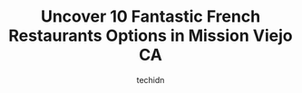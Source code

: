 ---
layout: ampstory
image: https://i0.wp.com/www.depkes.org/wp-content/uploads/2023/06/french-restaurants-0-in-mission-viejo-ca-1685804957.jpeg?resize=640,853
author: techidn
featured: false
description: Discover the impressive array of French Restaurants options in Mission Viejo CA, where you can find 10 of the largest French Restaurants establishments in the area. From renowned classics to
title: Uncover 10 Fantastic French Restaurants Options in Mission Viejo CA
cover:
   title: Uncover 10 Fantastic French Restaurants Options in Mission Viejo CA
   subtitle: Rickpate
   background: https://www.depkes.org/wp-content/uploads/2023/06/french-restaurants-0-in-mission-viejo-ca-1685804957.jpeg

pages: 
 - layout: thirds
   top: <h1>#1 Cest La Vie</h1>
   bottom: "<p>My wifes French onion soup was perfect as was the French Bread. My daughters Seafood Fettuccine lacked a little in the seafood category, but the sauce was delicious.My </p>"
   background: https://www.depkes.org/wp-content/uploads/2023/06/french-restaurants-1-in-mission-viejo-ca-1685804957.jpeg
   backgroundblur: true
 - layout: thirds
   top: <h1>#2 Broken Yolk Cafe</h1>
   bottom: "<p>Great breakfast place. I tried waffle sandwiches.  It is really good. But wished it has more flavor.This place has a good vibe and definitely will come back.</p>"
   background: https://www.depkes.org/wp-content/uploads/2023/06/french-restaurants-2-in-mission-viejo-ca-1685804958.jpeg
   cta:
      link: https://www.depkes.org/blog/uncover-10-fantastic-french-restaurants-options-in-mission-viejo-ca/
      text: Uncover 10 Fantastic French Restaurants Options in Mission Viejo CA
 - layout: thirds
   top: <h1>#3 Pauls Pantry</h1>
   bottom: "<p>27409 Bellogente, Mission Viejo, CA 92691, United States</p>"
   background: https://www.depkes.org/wp-content/uploads/2023/06/french-restaurants-3-in-mission-viejo-ca-1685804958.jpeg
   cta:
      link: https://www.depkes.org/blog/uncover-10-fantastic-french-restaurants-options-in-mission-viejo-ca/
      text: Uncover 10 Fantastic French Restaurants Options in Mission Viejo CA
 - layout: thirds
   top: <h1>#4 Stacks Pancake House</h1>
   bottom: "<p>27680 Marguerite Pkwy, Mission Viejo, CA 92692, United States</p>"
   background: https://images.unsplash.com/photo-1547366785-564103df7e13?ixlib=rb-4.0.3&ixid=MnwxMjA3fDB8MHxwaG90by1wYWdlfHx8fGVufDB8fHx8&auto=format&fit=crop&w=640&h=853&q=80
   cta:
      link: https://www.depkes.org/blog/uncover-10-fantastic-french-restaurants-options-in-mission-viejo-ca/
      text: Uncover 10 Fantastic French Restaurants Options in Mission Viejo CA
 - layout: thirds
   top: <h1>#5 Islands Restaurant The Shops at Mission Viejo</h1>
   bottom: "<p>799 The, Shops At Mission Viejo A, Mission Viejo, CA 92691, United States</p>"
   background: https://images.unsplash.com/photo-1496096265110-f83ad7f96608?ixlib=rb-4.0.3&ixid=MnwxMjA3fDB8MHxwaG90by1wYWdlfHx8fGVufDB8fHx8&auto=format&fit=crop&w=640&h=853&q=80
   cta:
      link: https://www.depkes.org/blog/uncover-10-fantastic-french-restaurants-options-in-mission-viejo-ca/
      text: Uncover 10 Fantastic French Restaurants Options in Mission Viejo CA
 - layout: thirds
   top: <h1>#6 Lulus Caafe</h1>
   bottom: "<p>24781 Alicia Pkwy E, Laguna Hills, CA 92653, United States</p>"
   background: https://images.unsplash.com/photo-1567095761054-7a02e69e5c43?ixlib=rb-4.0.3&ixid=MnwxMjA3fDB8MHxwaG90by1wYWdlfHx8fGVufDB8fHx8&auto=format&fit=crop&w=640&h=853&q=80
   cta:
      link: https://www.depkes.org/blog/uncover-10-fantastic-french-restaurants-options-in-mission-viejo-ca/
      text: Uncover 10 Fantastic French Restaurants Options in Mission Viejo CA
 - layout: thirds
   top: <h1>#7 Rubys Diner</h1>
   bottom: "<p>258 Shops At Mission Viejo, Mission Viejo, CA 92691, United States</p>"
   background: https://images.unsplash.com/photo-1602536052359-ef94c21c5948?ixlib=rb-4.0.3&ixid=MnwxMjA3fDB8MHxwaG90by1wYWdlfHx8fGVufDB8fHx8&auto=format&fit=crop&w=640&h=853&q=80
   cta:
      link: https://www.depkes.org/blog/uncover-10-fantastic-french-restaurants-options-in-mission-viejo-ca/
      text: Uncover 10 Fantastic French Restaurants Options in Mission Viejo CA
 - layout: thirds
   middle: Continue reading...
   background: https://images.unsplash.com/photo-1553949345-eb786bb3f7ba?ixlib=rb-4.0.3&ixid=MnwxMjA3fDB8MHxwaG90by1wYWdlfHx8fGVufDB8fHx8&auto=format&fit=crop&w=640&h=853&q=80
   cta:
      link: https://www.depkes.org/blog/uncover-10-fantastic-french-restaurants-options-in-mission-viejo-ca/
      text: Uncover 10 Fantastic French Restaurants Options in Mission Viejo CA
      
---